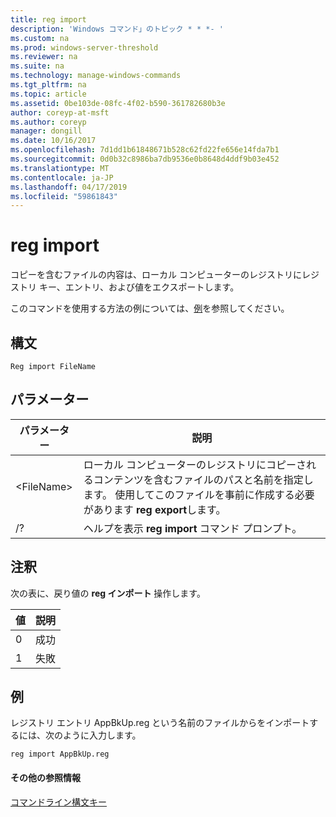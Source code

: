 ```yaml
---
title: reg import
description: 'Windows コマンド」のトピック * * *- '
ms.custom: na
ms.prod: windows-server-threshold
ms.reviewer: na
ms.suite: na
ms.technology: manage-windows-commands
ms.tgt_pltfrm: na
ms.topic: article
ms.assetid: 0be103de-08fc-4f02-b590-361782680b3e
author: coreyp-at-msft
ms.author: coreyp
manager: dongill
ms.date: 10/16/2017
ms.openlocfilehash: 7d1dd1b61848671b528c62fd22fe656e14fda7b1
ms.sourcegitcommit: 0d0b32c8986ba7db9536e0b8648d4ddf9b03e452
ms.translationtype: MT
ms.contentlocale: ja-JP
ms.lasthandoff: 04/17/2019
ms.locfileid: "59861843"
---
```

# <a name="reg-import"></a>reg import



コピーを含むファイルの内容は、ローカル コンピューターのレジストリにレジストリ キー、エントリ、および値をエクスポートします。

このコマンドを使用する方法の例については、[例](#BKMK_examples)を参照してください。

## <a name="syntax"></a>構文

```
Reg import FileName
```

## <a name="parameters"></a>パラメーター

|パラメーター|説明|
|---------|-----------|
|\<FileName>|ローカル コンピューターのレジストリにコピーされるコンテンツを含むファイルのパスと名前を指定します。 使用してこのファイルを事前に作成する必要があります **reg export**します。|
|/?|ヘルプを表示 **reg import** コマンド プロンプト。|

## <a name="remarks"></a>注釈

次の表に、戻り値の **reg インポート** 操作します。

|値|説明|
|-----|-----------|
|0|成功|
|1|失敗|

## <a name="BKMK_examples"></a>例

レジストリ エントリ AppBkUp.reg という名前のファイルからをインポートするには、次のように入力します。
```
reg import AppBkUp.reg
```

#### <a name="additional-references"></a>その他の参照情報

[コマンドライン構文キー](command-line-syntax-key.md)
